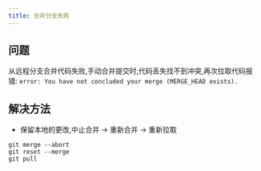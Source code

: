 ```yaml
---
title: 合并分支失败
---
```


## 问题

从远程分支合并代码失败,手动合并提交时,代码丢失找不到冲突,再次拉取代码报错: `error: You have not concluded your merge (MERGE_HEAD exists).`

## 解决方法

- 保留本地的更改,中止合并 -> 重新合并 -> 重新拉取

```git
git merge --abort
git reset --merge
git pull
```